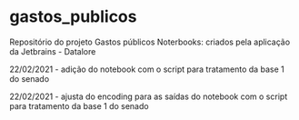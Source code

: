 # gastos_publicos
Repositório do projeto Gastos públicos
Noterbooks: criados pela aplicação da Jetbrains - Datalore

22/02/2021 - adição do notebook com o script para tratamento da base 1 do senado

22/02/2021 - ajusta do encoding para as saídas do notebook com o script para tratamento da base 1 do senado
